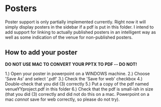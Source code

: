 Posters
=======

Poster support is only partially implemented currently. Right now it will
simply display posters in the sidebar if a pdf is put in this folder. I intend
to add support for linking to actually published posters in an intelligent way
as well as some indication of the venue for non-published posters.

How to add your poster
----------------------

**DO NOT USE MAC TO CONVERT YOUR PPTX TO PDF -- DO NOT!**

1.) Open your poster in powerpoint on a WINDOWS machine.
2.) Choose 'Save As' and select '.pdf'
3.) Check the 'Save for web' checkbox
4.) Double-check that you did (3) correctly
5.) Put a copy of the pdf named venueYYproject.pdf in this folder
6.) Check that the pdf is small-ish in size (that you did (3) correctly and did
    not do this on a mac. Powerpoint on a mac _cannot_ save for web correctly,
    so please do not try).
